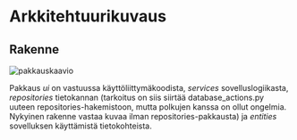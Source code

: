 # Arkkitehtuurikuvaus

## Rakenne

![pakkauskaavio](https://user-images.githubusercontent.com/81042269/115456802-408a5380-a22c-11eb-8287-d82da45a5b87.png)

Pakkaus *ui* on vastuussa käyttöliittymäkoodista, *services* sovelluslogiikasta, *repositories* tietokannan (tarkoitus on siis siirtää database_actions.py uuteen repositories-hakemistoon, mutta polkujen kanssa on ollut ongelmia. Nykyinen rakenne vastaa kuvaa ilman repositories-pakkausta) ja *entities* sovelluksen käyttämistä tietokohteista.


